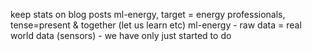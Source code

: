 keep stats on blog posts
ml-energy, target = energy professionals, tense=present & together (let us learn etc)
ml-energy - raw data = real world data (sensors) - we have only just started to do

